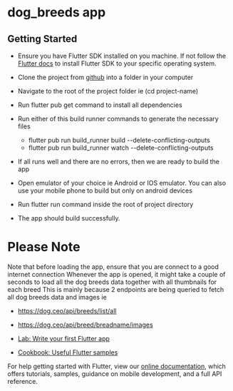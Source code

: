 # dog_breeds app

## Getting Started

- Ensure you have Flutter SDK installed on you machine. If not follow the [Flutter docs](https://docs.flutter.dev/get-started/install) to install Flutter SDK 
  to your specific operating system.
- Clone the project from [github](https://github.com/kibzsam/dog_breed.git) into a folder in your computer
- Navigate to the root of the project folder ie (cd project-name)
- Run flutter pub get command to install all dependencies
- Run either of this build runner commands to generate the necessary files
    - flutter pub run build_runner build --delete-conflicting-outputs
    - flutter pub run build_runner watch --delete-conflicting-outputs
  
- If all runs well and there are no errors, then we are ready to build the app
- Open emulator of your choice ie Android or IOS emulator. You can also use your mobile phone to build but only on android devices
- Run flutter run command inside the root of project directory
- The app should build successfully.

# Please Note 
  Note that before loading the app, ensure that you are connect to a good internet connection
  Whenever the app is opened, it might take a couple of seconds to load all the dog breeds data together with all thumbnails for each breed
    This is mainly because 2 endpoints are being queried to fetch all dog breeds data and images ie
  - https://dog.ceo/api/breeds/list/all
  - https://dog.ceo/api/breed/breadname/images
  

  




- [Lab: Write your first Flutter app](https://flutter.dev/docs/get-started/codelab)
- [Cookbook: Useful Flutter samples](https://flutter.dev/docs/cookbook)

For help getting started with Flutter, view our
[online documentation](https://flutter.dev/docs), which offers tutorials,
samples, guidance on mobile development, and a full API reference.
